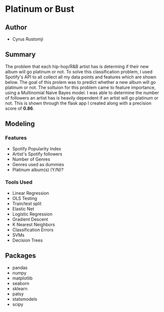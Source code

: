 # Platinum or Bust


## Author

* Cyrus Rustomji

## Summary

The problem that each hip-hop/R&B artist has is determing if their new album will go platinum or not. To solve this classification problem, I used Spotify's API to all collect all my data points and features which are shown below. The goal of this prolem was to predict whether a new album will go platinum or not. The soltuion for this problem came to feature importance, using a Multinomial Naive Bayes model. I was able to determine the number of followers an artist has is heavily dependent if an artist will go platinum or not. This is shown through the flask app I created along with a precision score of **0.86**.

## Modeling

### Features

* Spotify Popularity Index
* Artist's Spotify followers
* Number of Genres
* Genres used as dummies
* Platinum album(s) (Y/N)?

### Tools Used

* Linear Regression
* OLS Testing
* Train/test split
* Elastic Net
* Logistic Regression
* Gradient Descent
* K Nearest Neighbors
* Classification Errors
* SVMs
* Decision Trees

## Packages 

* pandas
* numpy
* matplotlib
* seaborn
* sklearn
* patsy
* statsmodels
* scipy